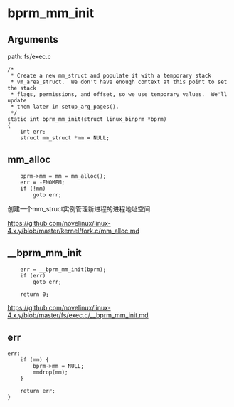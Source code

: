 bprm_mm_init
========================================

Arguments
----------------------------------------

path: fs/exec.c
```
/*
 * Create a new mm_struct and populate it with a temporary stack
 * vm_area_struct.  We don't have enough context at this point to set the stack
 * flags, permissions, and offset, so we use temporary values.  We'll update
 * them later in setup_arg_pages().
 */
static int bprm_mm_init(struct linux_binprm *bprm)
{
    int err;
    struct mm_struct *mm = NULL;
```

mm_alloc
----------------------------------------

```
    bprm->mm = mm = mm_alloc();
    err = -ENOMEM;
    if (!mm)
        goto err;
```

创建一个mm_struct实例管理新进程的进程地址空间.

https://github.com/novelinux/linux-4.x.y/blob/master/kernel/fork.c/mm_alloc.md

__bprm_mm_init
----------------------------------------

```
    err = __bprm_mm_init(bprm);
    if (err)
        goto err;

    return 0;
```

https://github.com/novelinux/linux-4.x.y/blob/master/fs/exec.c/__bprm_mm_init.md

err
----------------------------------------

```
err:
    if (mm) {
        bprm->mm = NULL;
        mmdrop(mm);
    }

    return err;
}
```
